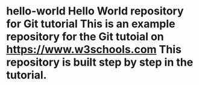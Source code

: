 # hello-world Hello World repository for Git tutorial This is an example repository for the Git tutoial on https://www.w3schools.com This repository is built step by step in the tutorial.
